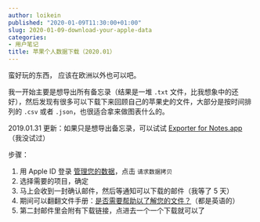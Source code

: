 ```yaml
---
author: loikein
published: "2020-01-09T11:30:00+01:00"
slug: 2020-01-09-download-your-apple-data
categories:
- 用户笔记
title: 苹果个人数据下载（2020.01）
---
```

蛮好玩的东西， 应该在欧洲以外也可以吧。  
  
我一开始主要是想导出所有备忘录（结果是一堆 `.txt`
文件，比我想象中的还好），然后发现有很多可以下载下来回顾自己的苹果史的文件，大部分是按时间排列的
`.csv` 或者 `.json`，也很适合拿来做图表什么的。  
  
2019.01.31 更新：如果只是想导出备忘录，可以试试 [Exporter for Notes.app](http://writeapp.net/notesexporter/)（我没试过）  
  
步骤：  

1.  用 Apple ID 登录 [管理您的数据](https://privacy.apple.com/)，点击
    `请求数据拷贝`
2.  选择需要的项目，确定
3.  马上会收到一封确认邮件，然后等通知可以下载的邮件（我等了 5 天）
4.  期间可以翻翻文件手册：[是否需要帮助以了解您的文件？](https://privacy.apple.com/file-guides)（都是英语的）
5.  第二封邮件里会附有下载链接，点进去一个一个下载就可以了
